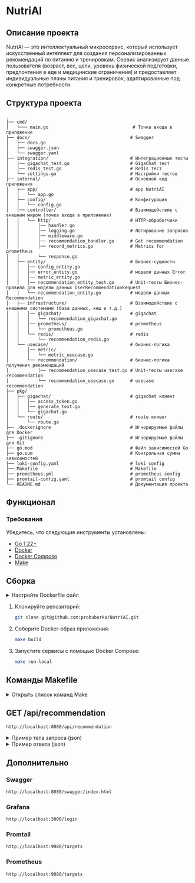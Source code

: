# NutriAI
## Описание проекта
NutriAI — это интеллектуальный микросервис, который использует искусственный интеллект для создания персонализированных рекомендаций по питанию и тренировкам. Сервис анализирует данные пользователя (возраст, вес, цели, уровень физической подготовки, предпочтения в еде и медицинские ограничения) и предоставляет индивидуальные планы питания и тренировок, адаптированные под конкретные потребности.

## Структура проекта
```plaintext
.
├── cmd/
│   └─── main.go                                # Точка входа в приложение
├── docs/                                      # Swagger
│   ├── docs.go
│   ├── swagger.json
│   └── swagger.yaml
├── integration/                               # Интеграционные тесты
│   │── gigachat_test.go                       # GigaChat тест
│   │── redis_test.go                          # Redis тест
│   └── settings.go                            # Настройки тестов
├── internal/                                  # Основной код приложения
│   ├── app/                                   # app NutriAI
│   │   └── app.go
│   ├── config/                                # Конфигурация
│   │   └── config.go
│   │── controller/                            # Взаимодействие с внешним миром (точка входа в приложение)
│   │   └── http/                              # HTTP-обработчики
│   │       │── handler.go
│   │       │── logging.go                     # Логирование запросов
│   │       │── middleware.go            
│   │       │── recommendation_handler.go      # Get recommendation
│   │       │── record_metrics.go              # Metrics for prometheus
│   │       └── response.go
│   ├── entity/                                # Бизнес-сущности
│   │   │── config_entity.go 
│   │   │── error_entity.go                    # модели данных Error                
│   │   │── metric_entity.go                       
│   │   │── recommendation_entity_test.go      # Unit-тесты Бизнес-правила для модели данных UserRecommendationRequest
│   │   └── recommendation_entity.go           # модели данных Recommendation
│   ├── infrastructure/                        # Взаимодействие с внешними системами (база данных, кеш и т.д.)
│   │   │── gigachat/                          # gigachat
│   │   │   └── recommendation_gigachat.go    
│   │   │── prometheus/                        # prometheus
│   │   │   └── prometheus.go
│   │   └── redis/                             # redis
│   │       └── recommendation_redis.go
│   └── usecase/                               # бизнес-логика
│       │── metric/                           
│       │   └── metric_usecase.go    
│       └── recommendation/                    # бизнес-логика получения рекомендаций
│           │── recommendation_usecase_test.go # Unit-тесты usecase recommendation
│           └── recommendation_usecase.go      # usecase recommendation
├── pkg/
│   ├── gigachat/                              # gigachat клиент
│   │   │── access_token.go
│   │   │── generate_text.go
│   │   └── gigachat.go
│   └── route/                                 # route клиент
│       └── route.go
├── .dockerignore                              # Игнорируемые файлы для Docker
├── .gitignore                                 # Игнорируемые файлы для Git
├── go.mod                                     # Файл зависимостей Go
├── go.sum                                     # Контрольная сумма зависимостей
├── loki-config.yaml                           # loki config
├── Makefile                                   # Makefile
├── prometheus.yml                             # prometheus config
├── promtail-config.yaml                       # promtail config
└── README.md                                  # Документация проекта
```

## Функционал

### Требования

Убедитесь, что следующие инструменты установлены:

- [Go 1.22+](https://golang.org/dl/)
- [Docker](https://www.docker.com/products/docker-desktop)
- [Docker Compose](https://docs.docker.com/compose/install/)
- [Make](https://www.gnu.org/software/make/)

## Сборка

<details>
  <summary>Настройте Dockerfile файл</summary>

```bash  
ENV NUTRIAI_PORT=8080

ENV API_KEY=<your_key_gigachat>

ENV REDIS_HOST=redis

ENV REDIS_PORT=6379

ENV LOG_FILE=./var/log/app.log
```
 </details>

1. Клонируйте репозиторий:

    ```bash
    git clone git@github.com:probuborka/NutriAI.git
    ```

2. Соберите Docker-образ приложения:

    ```bash
    make build
    ```

3. Запустите сервисы с помощью Docker Compose:

    ```bash
    make run-local
    ```
## Команды Makefile

<details>
  <summary>Открыть список команд Make</summary>

- **Собрать Docker-образ приложения**:

    ```bash
    make build
    ```

- **Запустить все сервисы с использованием docker-compose**:

    ```bash
    make run-local
    ```

- **Остановить и удалить все контейнеры**:

    ```bash
    make down
    ```

- **Перезапустить все контейнеры**:

    ```bash
    make restart
    ```

</details>


## GET /api/recommendation

```bash
http://localhost:8080/api/recommendation
 ```

<details>
  <summary>Пример тела запроса (json)</summary>

```json
{
  "user_id": "123456789",
  "user_name": "Евгений",
  "user_data": {
    "profile": {
      "age": 39,
      "gender": "male", // варианты: female male
      "weight_kg": 140,
      "height_cm": 186,
      "fitness_level": "beginner" // варианты: beginner intermediate advanced
    },
    "goals": {
      "primary_goal": "weight_loss", // варианты: weight_loss muscle_toning maintenance
      "secondary_goal": "muscle_toning", // варианты: weight_loss muscle_toning maintenance
      "target_weight_kg": 90,
      "timeframe_weeks": 40
    },
    "preferences": {
      "diet_type": "balanced", // варианты: vegan keto low_carb balanced
      "allergies": ["орехи", "моллюски"], // варианты: перечисление
      "preferred_cuisines": ["средиземноморский", "азиатский"], // варианты: перечисление
      "workout_preferences": ["йога", "силовая тренировка", "кардио"]  // варианты: перечисление
    },
    "lifestyle": {
      "activity_level": "moderate", // варианты: sedentary, light, moderate, active, very_active
      "daily_calorie_intake": 1800,
      "workout_availability_days_per_week": 4,
      "average_sleep_hours": 7
    },
    "medical_restrictions": {
      "has_injuries": true,
      "injury_details": ["травма колена"], // варианты: перечисление
      "chronic_conditions": ["none"]
    }
  },
  "request_details": {
    "service_type": "fitness_nutrition_recommendations",
    "output_format": "weekly_plan", // варианты: daily_plan, weekly_plan, general_advice
    "language": "ru" // варианты: ru, en
  }
}
```

</details>

<details>
  <summary>Пример ответа (json)</summary>

```json
{
    "recommendations": "Евгений, исходя из предоставленной информации, я могу предложить вам следующий план действий для достижения ваших целей.\n\n### Ваша Цель:\n- Потеря веса (Primary Goal)\n- Укрепление мышц (Secondary Goal)\n- Целевой вес: 90 кг\n- Срок реализации: 40 недель\n\n### Индивидуальные Предпочтения и Ограничения:\n- Тип диеты: Сбалансированная диета\n- Аллергии: Орехи, Моллюски\n- Предпочитаемые кухни: Средиземноморская, Азиатская\n- Физическая активность: Йога, Силовые Тренировки, Кардиотренировки\n- Образ жизни: Умеренно активный\n- Ежедневное потребление калорий: 1800 ккал\n- Доступность тренировок: 4 дня в неделю\n- Среднее количество сна: 7 часов\n- Хронические заболевания отсутствуют\n- Травмы: Травма колена\n\n### Рекомендации по Питанию:\n- **Основные принципы питания**:\n  1. Придерживайтесь сбалансированной диеты, включающей все основные группы продуктов.\n  2. Обеспечьте достаточное количество белка для поддержания мышечной массы (примерно 1,6-2 г/кг массы тела).\n  3. Контролируйте общее количество потребляемых калорий, чтобы обеспечить дефицит для потери веса.\n  4. Избегайте чрезмерного потребления насыщенных жиров и трансжиров.\n  5. Пейте достаточно воды в течение дня.\n\n- **Меню на неделю**:\n    - Завтрак: Омлет с овощами и цельнозерновой тост\n    - Перекус: Греческий йогурт с фруктами\n    - Обед: Куриный салат с авокадо и зеленью\n    - Полдник: Горсть орехов или семян\n    - Ужин: Рыба на гриле с овощами\n    - Перед сном: Протеиновый коктейль или творог\n\n### Рекомендации по Физической Активности:\n- **Силовые Тренировки**:\n  1. Выполняйте силовые упражнения 2-3 раза в неделю, уделяя особое внимание ногам и корпусу (например, приседания, выпады, тяги, жимы лежа).\n  2. Используйте базовые многосуставные упражнения для максимального эффекта.\n  3. Включите суперсеты и дропсеты для увеличения интенсивности тренировок.\n\n- **Кардиотренировки**:\n  1. Включайте кардиоупражнения средней интенсивности 2-3 раза в неделю (например, бег трусцой, плавание, велотренажер).\n  2. Старайтесь выполнять кардио после силовой тренировки для повышения эффективности сжигания жира.\n\n- **Йога**:\n  1. Практикуйте йогу 1-2 раза в неделю для улучшения гибкости и снятия стресса.\n  2. Добавьте дыхательные практики и медитацию для расслабления и восстановления.\n\n- **Восстановление**:\n  1. Обеспечьте достаточный отдых между тренировками, особенно если у вас травма колена.\n  2. Следите за сигналами своего организма и не перегружайте себя.\n\n### Примерная Программа Тренировок на Неделю:\nПонедельник: Силовая тренировка ног и корпуса\nВторник: Кардио (бег трусцой)\nСреда: Йога\nЧетверг: Силовая тренировка верхней части тела\nПятница: Кардио (велотренажер)\nСуббота: День отдыха или легкая растяжка\nВоскресенье: Силовая тренировка всего тела\n\nЭтот план является лишь ориентировочным и может быть адаптирован под ваши индивидуальные потребности и предпочтения. Если у вас есть какие-либо вопросы или нужна дополнительная помощь, пожалуйста, обращайтесь!"
}
```

</details>

## Дополнительно

### Swagger

```bash
http://localhost:8080/swagger/index.html
 ```

### Grafana

```bash
http://localhost:3000/login
 ```

### Promtail

```bash
http://localhost:9080/targets
 ```

### Prometheus

```bash
http://localhost:9080/targets
 ```